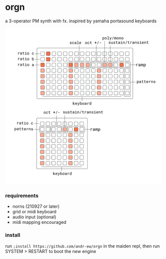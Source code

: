 # orgn
a 3-operator PM synth with fx. inspired by yamaha portasound keyboards

![orgn docs](lib/doc/orgn.png)

### requirements

- norns (210927 or later)
- grid or midi keyboard
- audio input (optional)
- midi mapping encouraged

### install

run `;install https://github.com/andr-ew/orgn` in the maiden repl, then run SYSTEM > RESTART to boot the new engine
